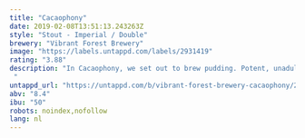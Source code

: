 ```yaml
---
title: "Cacaophony"
date: 2019-02-08T13:51:13.243263Z
style: "Stout - Imperial / Double"
brewery: "Vibrant Forest Brewery"
image: "https://labels.untappd.com/labels/2931419"
rating: "3.88"
description: "In Cacaophony, we set out to brew pudding. Potent, unadulterated chocolate pudding. We went mad on the oats to create a thick, decadent mouthfeel. The nose is pure Bruge, all roasty chocolate warmth. The body follows suit with a thick broth of milk chocolate and softly roasted malts accentuate this opulent brew. "
untappd_url: "https://untappd.com/b/vibrant-forest-brewery-cacaophony/2931419"
abv: "8.4"
ibu: "50"
robots: noindex,nofollow
lang: nl
---
```

